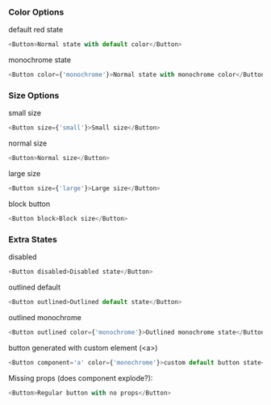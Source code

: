 ### Color Options

default red state

```js
<Button>Normal state with default color</Button>
```

monochrome state

```js
<Button color={'monochrome'}>Normal state with monochrome color</Button>
```

### Size Options

small size

```js
<Button size={'small'}>Small size</Button>
```

normal size

```js
<Button>Normal size</Button>
```

large size

```js
<Button size={'large'}>Large size</Button>
```

block button

```js
<Button block>Block size</Button>
```

### Extra States

disabled

```js
<Button disabled>Disabled state</Button>
```

outlined default

```js
<Button outlined>Outlined default state</Button>
```

outlined monochrome

```js
<Button outlined color={'monochrome'}>Outlined monochrome state</Button>
```

button generated with custom element (&lt;a&gt;)

```js
<Button component='a' color={'monochrome'}>custom default button state</Button>
```

Missing props (does component explode?):

```js
<Button>Regular button with no props</Button>
```
